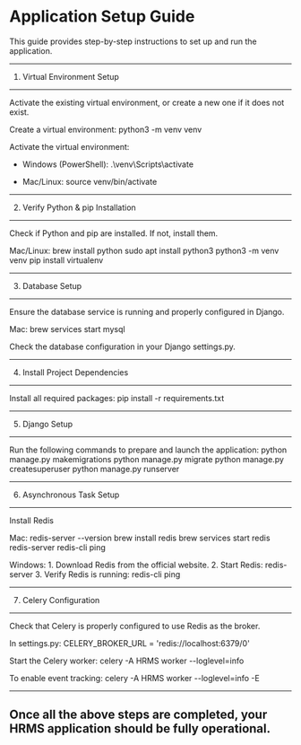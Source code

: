 Application Setup Guide
=======================

This guide provides step-by-step instructions to set up and run the application.

------------------------------------------------------------
1. Virtual Environment Setup
------------------------------------------------------------

Activate the existing virtual environment, or create a new one if it does not exist.

Create a virtual environment:
    python3 -m venv venv

Activate the virtual environment:

- Windows (PowerShell):
    .\venv\Scripts\activate

- Mac/Linux:
    source venv/bin/activate


------------------------------------------------------------
2. Verify Python & pip Installation
------------------------------------------------------------

Check if Python and pip are installed. If not, install them.

Mac/Linux:
    brew install python
    sudo apt install python3
    python3 -m venv venv
    pip install virtualenv


------------------------------------------------------------
3. Database Setup
------------------------------------------------------------

Ensure the database service is running and properly configured in Django.

Mac:
    brew services start mysql

Check the database configuration in your Django settings.py.


------------------------------------------------------------
4. Install Project Dependencies
------------------------------------------------------------

Install all required packages:
    pip install -r requirements.txt


------------------------------------------------------------
5. Django Setup
------------------------------------------------------------

Run the following commands to prepare and launch the application:
    python manage.py makemigrations
    python manage.py migrate
    python manage.py createsuperuser
    python manage.py runserver


------------------------------------------------------------
6. Asynchronous Task Setup
------------------------------------------------------------

Install Redis

Mac:
    redis-server --version
    brew install redis
    brew services start redis
    redis-server
    redis-cli ping

Windows:
    1. Download Redis from the official website.
    2. Start Redis:
        redis-server
    3. Verify Redis is running:
        redis-cli ping


------------------------------------------------------------
7. Celery Configuration
------------------------------------------------------------

Check that Celery is properly configured to use Redis as the broker.

In settings.py:
    CELERY_BROKER_URL = 'redis://localhost:6379/0'

Start the Celery worker:
    celery -A HRMS worker --loglevel=info

To enable event tracking:
    celery -A HRMS worker --loglevel=info -E


------------------------------------------------------------
Once all the above steps are completed, your HRMS application should be fully operational.
------------------------------------------------------------

